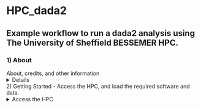 # HPC_dada2
## Example workflow to run a dada2 analysis using The University of Sheffield BESSEMER HPC.

### 1) About
<summary>About, credits, and other information</summary>
<details>
This HPC tutorial is based largely upon the dada2 (v.1.8) tutorial published by
Benjamin Callahan on the dada2 GitHub page
(https://benjjneb.github.io/dada2/tutorial_1_8.html).

The core of the data processing is identical to that in the above, with modifications
to allow it to be easily run on a remote HPC system.

Whilst it has been written for use with The University of Sheffield's
[BESSEMER](https://docs.hpc.shef.ac.uk/en/latest/bessemer/index.html) system,
the below should be applicable to any GNU/Linux based HPC system, with
appropriate modification (your mileage may vary).

Code which the user (that's you) must run is highlighted in a code block like this:
```
I am code - you must run me
```

Filepaths are highlighted in normal text like this:

`/home/user/a_file_path`


Contact: Graeme Fox //  g.fox@sheffield.ac.uk // graeme.fox87@gmail.com // [@graefox](https://twitter.com/graefox)

</details>

<summary>2) Getting Started - Access the HPC, and load the required software and data.</summary>
<details>
  <summary>Access the HPC</summary>
  <details>
  To access the BESSEMER high-performance computer (HPC) you must be connected
  to the university network - this can be achieved remotely by using the
  virtual private network (VPN) service.

  [Please see the university IT pages for details on how to connect to the VPN.](https://students.sheffield.ac.uk/it-services/vpn)

  Once connected to the VPN you also need to connect to the HPC using a secure shell (SSH)
  connection. This can be achieved using the command line (advanced) or software
  such as [MobaXterm](https://mobaxterm.mobatek.net/).

  [See the university pages for guidance on how to connect to the VPN](https://docs.hpc.shef.ac.uk/en/latest/hpc/index.html).
  </details>

  <summary>Access a worker node on BESSEMER</summary>
  <details>
  Once you have successfully logged into BESSEMER, you need to access a worker node:

  ```
  srun --pty bash -l
  ```
  You should see that the command prompt has changed from

  ```
  [<user>@bessemer-login2 ~]$
  ```
  to
  ```
  [<user>@bessemer-node001 ~]$
  ```
  ...where \<user\> is your The University of Sheffield (TUoS) IT username.
  Wherever \<user\> appears in this document, substitute it with your University of Sheffield (TUoS) IT username.
  </details>

  <summary>Load the Genomics Software Repository</summary>
  <details>
  The Genomics Software Repository contains several pre-loaded pieces of software
  useful for a range of genomics-based analyses, including this one.

  Did you receive the following message when you accessed the worker node?
  ```
  Your account is set up to use the Genomics Software Repository
  ```

  If so, you are set up and do not need to do the following step.
  If not, enter the following:
  ```
  echo -e "if [[ -e '/usr/local/extras/Genomics' ]];\nthen\n\tsource /usr/local/extras/Genomics/.bashrc\nfi" >> $HOME/.bash_profile
  ```
  ...and then re-load your profile:
  ```
  source ~/.bash_profile
  ```
  Upon re-loading, you should see the message relating to the Genomics Software Repository above.
  </details>

  <summary>Create a working directory and load your data</summary>
  <details>
  You should work in the directory `/fastdata` on BESSEMER as this allows shared access to your files
  and commands, useful for troubleshooting.

  Check if you already have a directory in `/fastdata`.

  ```
  ls /usr/<user>
  ```

  If you receive the message
  ```
  ls: cannot access /fastdata/<user>: No such file or directory
  ```
  Then you need to create a new folder in `/fastdata` using the command exactly as it appears below:

  ```
  mkdir -m 0700 /fastdata/$USER
  ```

  Create new subdirectories to keep your scripts and data files organised:
  ```
  mkdir /fastdata/$USER/my_project
  mkdir /fastdata/$USER/my_project/scripts
  mkdir /fastdata/$USER/my_project/raw_data
  mkdir /fastdata/$USER/my_project/working_data
  ```
  </details>

  <summary>Data file naming convention</summary>
  <details>
  The workflow assumes that the `/fastdata/my_project/raw_data` directory contains sequence data that is:

  * Paired (two files per biological sample)

  * Demultiplexed

  * FASTQ format

  * (optional, but recommended) in the compressed .gz format

  Each pair of files relating to each biological sample should have the following naming convention:

  `<sample_ID>_S<##>_R1_001.fastq.gz`

  `<sample_ID>_S<##>_R2_001.fastq.gz`

  Where <sample_ID> is a unique identifier, and S<##> is a sample number (generally assigned by the sequencer itself).

  For example, a pair of files might look like this:

  `SoilGB_S01_R1_001.fastq.gz`

  `SoilGB_S01_R2_001.fastq.gz`
  </details>

  <summary>Load your raw sequence data</summary>
  <details>
  If you have sequenced your samples with NEOF, and have been notified that your data
  has been received, then you should be able to find your data on the HPC server.

  Data is generally stored in the shared space `/shared/molecol2/NBAF/MiSeq/`.

  View the data directories contained within it and identify the one that belongs to you.
  ```
  ls /shared/molecol2/NBAF/MiSeq/
  ```

  If, for example, your data directory was called `NBAF_project_010122`, then you would
  copy it onto your raw_data directory with the following:
  ```
  cp -r /shared/molecol2/NBAF/MiSeq/NBAF_project_010122/ /fastdata/<user>/my_project/raw_data/
  ```

  Alternatively, to copy data from your personal computer onto the HPC you need to use a file transfer
  application such as 'scp' (advanced), MobaXterm, or [FileZilla](https://filezilla-project.org/).
  Ensure to copy the data into your `/fastdata/my_project/raw_data folder`.

  Run 'ls' on your `raw_data` folder and you should see something like the following
  </details>

  <summary>Copy the dada2 R scripts</summary>
  <details>
  Copy the required R scripts for the dada2 workflow into your `scripts`

  ```
  cp /fastdata/bi1xgf/dada2_hpc_scripts/* /fastdata/<user>/scripts
  ```
  </details>

</details>
